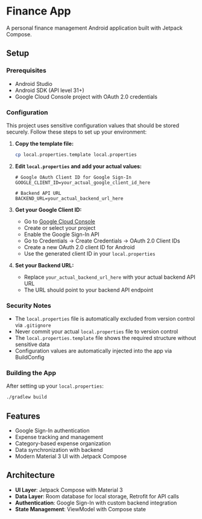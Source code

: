 # Finance App

A personal finance management Android application built with Jetpack Compose.

## Setup

### Prerequisites

- Android Studio
- Android SDK (API level 31+)
- Google Cloud Console project with OAuth 2.0 credentials

### Configuration

This project uses sensitive configuration values that should be stored securely. Follow these steps to set up your environment:

1. **Copy the template file:**

   ```bash
   cp local.properties.template local.properties
   ```

2. **Edit `local.properties` and add your actual values:**

   ```properties
   # Google OAuth Client ID for Google Sign-In
   GOOGLE_CLIENT_ID=your_actual_google_client_id_here

   # Backend API URL
   BACKEND_URL=your_actual_backend_url_here
   ```

3. **Get your Google Client ID:**

   - Go to [Google Cloud Console](https://console.cloud.google.com/)
   - Create or select your project
   - Enable the Google Sign-In API
   - Go to Credentials → Create Credentials → OAuth 2.0 Client IDs
   - Create a new OAuth 2.0 client ID for Android
   - Use the generated client ID in your `local.properties`

4. **Set your Backend URL:**
   - Replace `your_actual_backend_url_here` with your actual backend API URL
   - The URL should point to your backend API endpoint

### Security Notes

- The `local.properties` file is automatically excluded from version control via `.gitignore`
- Never commit your actual `local.properties` file to version control
- The `local.properties.template` file shows the required structure without sensitive data
- Configuration values are automatically injected into the app via BuildConfig

### Building the App

After setting up your `local.properties`:

```bash
./gradlew build
```

## Features

- Google Sign-In authentication
- Expense tracking and management
- Category-based expense organization
- Data synchronization with backend
- Modern Material 3 UI with Jetpack Compose

## Architecture

- **UI Layer**: Jetpack Compose with Material 3
- **Data Layer**: Room database for local storage, Retrofit for API calls
- **Authentication**: Google Sign-In with custom backend integration
- **State Management**: ViewModel with Compose state
